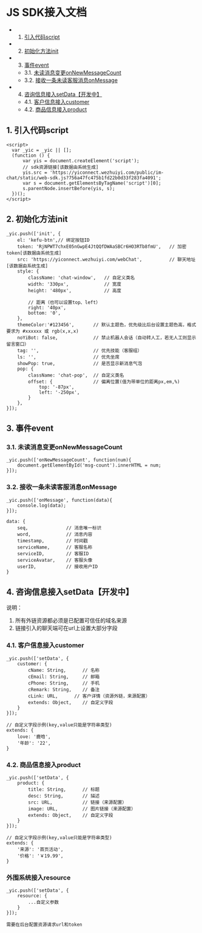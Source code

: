 # JS SDK接入文档
<!-- vscode-markdown-toc -->
* 1. [引入代码script](#script)
* 2. [初始化方法init](#init)
* 3. [事件event](#event)
	* 3.1. [未读消息变更onNewMessageCount](#onNewMessageCount)
	* 3.2. [接收一条未读客服消息onMessage](#onMessage)
* 4. [咨询信息接入setData【开发中】](#setData)
	* 4.1. [客户信息接入customer](#customer)
	* 4.2. [商品信息接入product](#product)

<!-- vscode-markdown-toc-config
	numbering=true
	autoSave=true
	/vscode-markdown-toc-config -->
<!-- /vscode-markdown-toc -->

##  1. <a name='script'></a>引入代码script

    <script>
      var _yic = _yic || [];
      (function () {
          var yis = document.createElement('script');
	      // sdk资源链接[该数据由系统生成]
          yis.src = 'https://yiconnect.wezhuiyi.com/public/im-chat/static/web-sdk.js?756a47fc475b1fd22b0d33f283fa4091';
          var s = document.getElementsByTagName('script')[0];
          s.parentNode.insertBefore(yis, s);
      })();
    </script>

##  2. <a name='init'></a>初始化方法init
    _yic.push(['init', {
        el: 'kefu-btn',// 绑定按钮ID
        token: 'RjNPWT7chxE05nGwpE4JtQQfDWAaSBCr6HO3RTb8fmU',   // 加密token[该数据由系统生成]
        src: 'https://yiconnect.wezhuiyi.com/webChat',          // 聊天地址[该数据由系统生成]
        style: {
            className: 'chat-window',   // 自定义类名
            width: '330px',             // 宽度
            height: '480px',            // 高度

            // 距离（也可以设置top、left）
            right: '40px',
            bottom: '0',
        },
        themeColor:'#123456',       // 默认主题色，优先级比后台设置主题色高，格式要求为 #xxxxxx 或 rgb(x,x,x)
        noYiBot: false,             // 禁止机器人会话（自动转人工，若无人工则显示留言窗口）
        tag: '',                    // 优先技能（客服组）
        ls: '',                     // 优先坐席
        showPop: true,              // 是否显示新消息气泡
        pop: {
            className: 'chat-pop',  // 自定义类名
            offset: {               // 偏离位置(值为带单位的距离px,em,%)
                top: '-87px',
                left: '-250px',
            }
        },
    }]);

##  3. <a name='event'></a>事件event
###  3.1. <a name='onNewMessageCount'></a>未读消息变更onNewMessageCount
    _yic.push(['onNewMessageCount', function(num){
        document.getElementById('msg-count').innerHTML = num;
    }]);

###  3.2. <a name='onMessage'></a>接收一条未读客服消息onMessage
    _yic.push(['onMessage', function(data){
        console.log(data);
    }]);

    data: {
        seq,              // 消息唯一标识        
        word,             // 消息内容
        timestamp,        // 时间戳
        serviceName,      // 客服名称
        serviceID,        // 客服ID
        serviceAvatar,    // 客服头像
        userID,           // 接收用户ID
    }

##  4. <a name='setData'></a>咨询信息接入setData【开发中】
说明：
1. 所有外链资源都必须是已配置可信任的域名来源
2. 链接引入的聊天端可在url上设置大部分字段
###  4.1. <a name='customer'></a>客户信息接入customer

<!--| 字段名 | 类型 | 值 | 必填 | 说明 | 是否允许链接
|-------|------|----|------|-----|
| cName | String | 名称 | 否 |  |
| 字段名 | 类型 | 值 | 必填 | 说明 |
| 字段名 | 类型 | 值 | 必填 | 说明 |-->

    _yic.push(['setData', {
        customer: {
            cName: String,      // 名称
            cEmail: String,     // 邮箱
            cPhone: String,     // 手机
            cRemark: String,    // 备注
            cLink: URL,      // 客户详情（资源外链，来源配置）
            extends: Object,    // 自定义字段
        }
    }]);

    // 自定义字段示例(key,value只能是字符串类型)
    extends: {
        love: '鹿晗',
        '年龄': '22',
    }
###  4.2. <a name='product'></a>商品信息接入product
    _yic.push(['setData', {
        product: {
            title: String,      // 标题
            desc: String,       // 描述
            src: URL,           // 链接（来源配置）
            image: URL,         // 图片链接（来源配置）
            extends: Object,    // 自定义字段            
        }
    }]);

    // 自定义字段示例(key,value只能是字符串类型)
    extends: {
        '来源': '首页活动',
        '价格': '￥19.99',
    }


### 外围系统接入resource
    _yic.push(['setData', {
        resource: {
            ...自定义参数
        }
    }]);

    需要在后台配置资源请求url和token